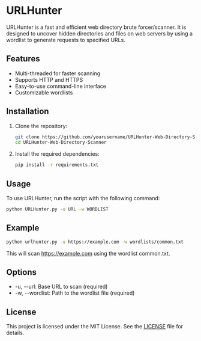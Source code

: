 # URLHunter

URLHunter is a fast and efficient web directory brute forcer/scanner. It is designed to uncover hidden directories and files on web servers by using a wordlist to generate requests to specified URLs.

## Features

- Multi-threaded for faster scanning
- Supports HTTP and HTTPS
- Easy-to-use command-line interface
- Customizable wordlists

## Installation

1. Clone the repository:

    ```bash
    git clone https://github.com/yourusername/URLHunter-Web-Directory-Scanner.git
    cd URLHunter-Web-Directory-Scanner
    ```

2. Install the required dependencies:

    ```bash
    pip install -r requirements.txt
    ```

## Usage

To use URLHunter, run the script with the following command:

```bash
python URLHunter.py -u URL -w WORDLIST
```
## Example
```bash
python urlhunter.py -u https://example.com -w wordlists/common.txt
```
This will scan https://example.com using the wordlist common.txt.

## Options
- -u, --url: Base URL to scan (required)
- -w, --wordlist: Path to the wordlist file (required)

## License
This project is licensed under the MIT License. See the [LICENSE](LICENSE) file for details.
